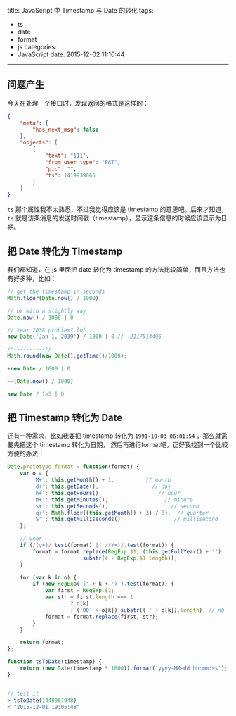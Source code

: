 title: JavaScript 中 Timestamp 与 Date 的转化
tags:
  - ts
  - date
  - format
  - js
categories:
  - JavaScript
date: 2015-12-02 11:10:44
---
## 问题产生
今天在处理一个接口时，发现返回的格式是这样的：
```json
{
    "meta": {
        "has_next_msg": false
    },
    "objects": [
        {
            "text": "111",
            "from_user_type": "PAT",
            "pic": "",
            "ts": 1419939065
        }
    ]
}
```

`ts` 那个属性我不太熟悉，不过我觉得应该是 timestamp 的意思吧。后来才知道，`ts` 就是该条消息的发送时间戳（timestamp），显示这条信息的时候应该显示为日期。

## 把 Date 转化为 Timestamp

我们都知道，在 js 里面把 date 转化为 timestamp 的方法比较简单，而且方法也有好多种，比如：

```js
// get the timestamp in seconds
Math.floor(Date.now() / 1000);

// or with a slightly way
Date.now() / 1000 | 0

// Year 2038 problem? lol...
new Date('Jan 1, 2039') / 1000 | 0 // -2117514496 

/*----------*/
Math.round(new Date().getTime()/1000);

+new Date / 1000 | 0

~~(Date.now() / 1000)

new Date / 1e3 | 0
```

## 把 Timestamp 转化为 Date

还有一种需求，比如我要把 timestamp 转化为 `1991-10-03 06:01:54` ，那么就需要先把这个 timestamp 转化为日期， 然后再进行format吧，正好我找到一个比较方便的办法：
```js
Date.prototype.format = function(format) {
    var o = {
        'M+': this.getMonth() + 1,          // month
        'd+': this.getDate(),                 // day
        'h+': this.getHours(),                  // hour
        'm+': this.getMinutes(),                  // minute
        's+': this.getSeconds(),                    // second     
        'q+': Math.floor((this.getMonth() + 3) / 3),  // quarter
        'S' : this.getMilliseconds()                 // millisecond
    };

    // year
    if (/(y+)/.test(format) || /(Y+)/.test(format)) {
        format = format.replace(RegExp.$1, (this.getFullYear() + '')
                       .substr(4 - RegExp.$1.length));
    }

    for (var k in o) {
        if (new RegExp('(' + k + ')').test(format)) {
            var first = RegExp.$1;
            var str = first.length === 1
                    ? o[k]
                    : ('00' + o[k]).substr(('' + o[k]).length); // nb
            format = format.replace(first, str);
        }
    }

    return format;
};

function tsToDate(timestamp) {
    return (new Date(timestamp * 1000)).format('yyyy-MM-dd hh:mm:ss');
}


// test it
> tsToDate(1448967948)
< "2015-12-01 19:05:48"
```
